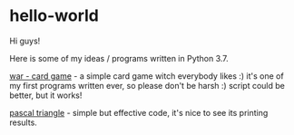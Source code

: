 # hello-world

Hi guys!

Here is some of my ideas / programs written in Python 3.7.

[war - card game](https://github.com/Sonny-skyez/hello-world/blob/master/war-card-game) - a simple card game witch everybody likes :) it's one of my first programs written ever, so please don't be harsh :) script could be better, but it works!

[pascal triangle](https://github.com/Sonny-skyez/hello-world/blob/master/pascal-triangle.py) - simple but effective code, it's nice to see its printing results.
